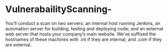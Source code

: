# VulnerabailityScanning-
You’ll conduct a scan on two servers: an internal host running Jenkins, an automation server for building, testing and deploying code; and an external web server that hosts your company’s main website. We’ve suffixed the hostnames of these machines with .int if they are internal, and .com if they are external.
